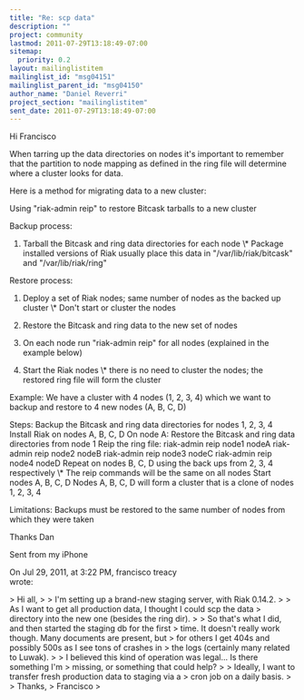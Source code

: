 ```yaml
---
title: "Re: scp data"
description: ""
project: community
lastmod: 2011-07-29T13:18:49-07:00
sitemap:
  priority: 0.2
layout: mailinglistitem
mailinglist_id: "msg04151"
mailinglist_parent_id: "msg04150"
author_name: "Daniel Reverri"
project_section: "mailinglistitem"
sent_date: 2011-07-29T13:18:49-07:00
---
```



Hi Francisco 

When tarring up the data directories on nodes it's important to remember that 
the partition to node mapping as defined in the ring file will determine where 
a cluster looks for data.

Here is a method for migrating data to a new cluster:

Using "riak-admin reip" to restore Bitcask tarballs to a new cluster

Backup process:
1. Tarball the Bitcask and ring data directories for each node
\\* Package installed versions of Riak usually place this data in 
"/var/lib/riak/bitcask" and "/var/lib/riak/ring"


Restore process:
1. Deploy a set of Riak nodes; same number of nodes as the backed up cluster
\\* Don't start or cluster the nodes

2. Restore the Bitcask and ring data to the new set of nodes

3. On each node run "riak-admin reip" for all nodes (explained in the example 
below)

4. Start the Riak nodes
\\* there is no need to cluster the nodes; the restored ring file will form the 
cluster


Example:
 We have a cluster with 4 nodes (1, 2, 3, 4) which we want to backup and 
restore to 4 new nodes (A, B, C, D)

 Steps:
 Backup the Bitcask and ring data directories for nodes 1, 2, 3, 
4
 Install Riak on nodes A, B, C, D
 On node A:
 Restore the Bitcask and ring data directories from node 
1
 Reip the ring file:
 riak-admin reip node1 nodeA
 riak-admin reip node2 nodeB
 riak-admin reip node3 nodeC
 riak-admin reip node4 nodeD
 Repeat on nodes B, C, D using the back ups from 2, 3, 4 
respectively
 \\* The reip commands will be the same on all nodes
 Start nodes A, B, C, D
 Nodes A, B, C, D will form a cluster that is a clone of nodes 
1, 2, 3, 4


Limitations:
 Backups must be restored to the same number of nodes from which they 
were taken

Thanks
Dan

Sent from my iPhone

On Jul 29, 2011, at 3:22 PM, francisco treacy  
wrote:

&gt; Hi all,
&gt; 
&gt; I'm setting up a brand-new staging server, with Riak 0.14.2.
&gt; 
&gt; As I want to get all production data, I thought I could scp the data
&gt; directory into the new one (besides the ring dir).
&gt; 
&gt; So that's what I did, and then started the staging db for the first
&gt; time. It doesn't really work though. Many documents are present, but
&gt; for others I get 404s and possibly 500s as I see tons of crashes in
&gt; the logs (certainly many related to Luwak).
&gt; 
&gt; I believed this kind of operation was legal... Is there something I'm
&gt; missing, or something that could help?
&gt; 
&gt; Ideally, I want to transfer fresh production data to staging via a
&gt; cron job on a daily basis.
&gt; 
&gt; Thanks,
&gt; Francisco
&gt; 
